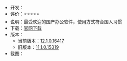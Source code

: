 - 开发：
- 评价：⭐⭐⭐⭐⭐
- 说明：最受欢迎的国产办公软件，使用方式符合国人习惯
- 下载：[官网下载](https://platform.wps.cn/)
- 版本：
  - 当前版本：[12.1.0.16417](https://official-package.wpscdn.cn/wps/download/WPS_Setup_16417.exe)
  - 旧版本：[11.1.0.15319](https://official-package.wpscdn.cn/wps/download/WPS_Setup_15319.exe)
 - 截图：
 

